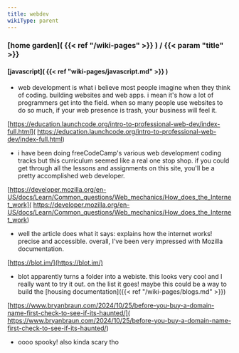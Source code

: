 ```yaml
---
title: webdev
wikiType: parent
---
```

### [home garden]( {{< ref "/wiki-pages" >}} ) / {{< param "title" >}}
#### [javascript]( {{< ref "wiki-pages/javascript.md" >}} )

- web development is what i believe most people imagine when they think of coding. building websites and web apps. 
i mean it's how a lot of programmers get into the field. when so many people use websites to do so much, if your 
web presence is trash, your business will feel it.

[https://education.launchcode.org/intro-to-professional-web-dev/index-full.html](
https://education.launchcode.org/intro-to-professional-web-dev/index-full.html)
- i have been doing freeCodeCamp's various web development coding tracks but this curriculum seemed like a real 
one stop shop. if you could get through all the lessons and assignments on this site, you'll be a pretty 
accomplished web developer.

[https://developer.mozilla.org/en-US/docs/Learn/Common_questions/Web_mechanics/How_does_the_Internet_work](
https://developer.mozilla.org/en-US/docs/Learn/Common_questions/Web_mechanics/How_does_the_Internet_work)
- well the article does what it says: explains how the internet works! precise and accessible. overall, I've been 
very impressed with Mozilla documentation.

[https://blot.im/](https://blot.im/)
- blot apparently turns a folder into a webiste. this looks very cool and I really want to try it out. on the list 
it goes! maybe this could be a way to build the [housing documentation]({{< ref "/wiki-pages/blogs.md" >}})

[https://www.bryanbraun.com/2024/10/25/before-you-buy-a-domain-name-first-check-to-see-if-its-haunted/](
https://www.bryanbraun.com/2024/10/25/before-you-buy-a-domain-name-first-check-to-see-if-its-haunted/)
- oooo spooky! also kinda scary tho
